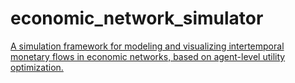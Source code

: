 # economic_network_simulator
[A simulation framework for modeling and visualizing intertemporal monetary flows in economic networks, based on agent-level utility optimization.](https://economic-network-simulator.onrender.com/)
